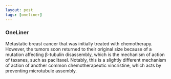 ```yaml
---
layout: post
tags: [oneliner]
---
```



### OneLiner

Metastatic breast cancer that was initially treated with chemotherapy. However, the tumors soon returned to their original size because of a mutation affecting β-tubulin disassembly, which is the mechanism of action of taxanes, such as paclitaxel. Notably, this is a slightly different mechanism of action of another common chemotherapeutic vincristine, which acts by preventing microtubule assembly.
